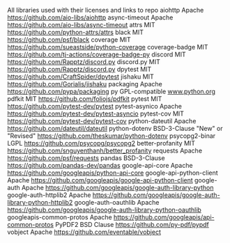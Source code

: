 All libraries used with their licenses and links to repo
aiohttp Apache https://github.com/aio-libs/aiohttp
async-timeout Apache https://github.com/aio-libs/async-timeout
attrs MIT https://github.com/python-attrs/attrs
black MIT https://github.com/psf/black
coverage MIT https://github.com/sueastside/python-coverage
coverage-badge MIT https://github.com/tj-actions/coverage-badge-py
discord MIT https://github.com/Rapptz/discord.py
discord.py MIT https://github.com/Rapptz/discord.py
dpytest MIT https://github.com/CraftSpider/dpytest
jishaku MIT https://github.com/Gorialis/jishaku
packaging Apache https://github.com/pypa/packaging
py GPL-compatible www.python.org
pdfkit MIT https://github.com/foliojs/pdfkit
pytest MIT https://github.com/pytest-dev/pytest
pytest-asynico Apache https://github.com/pytest-dev/pytest-asyncio
pytest-cov MIT https://github.com/pytest-dev/pytest-cov
python-dateutil Apache https://github.com/dateutil/dateutil
python-dotenv BSD-3-Clause "New" or "Revised" https://github.com/theskumar/python-dotenv
psycopg2-binar LGPL https://github.com/psycopg/psycopg2
better-profanity MIT https://github.com/snguyenthanh/better_profanity
requests Apache https://github.com/psf/requests
pandas BSD-3-Clause https://github.com/pandas-dev/pandas
google-api-core Apache https://github.com/googleapis/python-api-core
google-api-python-client Apache https://github.com/googleapis/google-api-python-client
google-auth Apache https://github.com/googleapis/google-auth-library-python
google-auth-httplib2 Apache https://github.com/googleapis/google-auth-library-python-httplib2
google-auth-oauthlib Apache https://github.com/googleapis/google-auth-library-python-oauthlib
googleapis-common-protos Apache https://github.com/googleapis/api-common-protos
PyPDF2 BSD Clause https://github.com/py-pdf/pypdf
vobject Apache https://github.com/eventable/vobject
